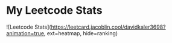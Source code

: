 # My Leetcode Stats

![Leetcode Stats](https://leetcard.jacoblin.cool/davidkaler3698?animation=true, ext=heatmap, hide=ranking)

